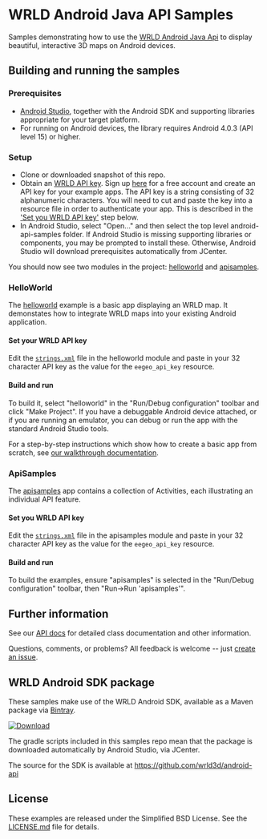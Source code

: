 # WRLD Android Java API Samples
Samples demonstrating how to use the [WRLD Android Java Api](https://docs.wrld3d.com/android/latest/docs/api/) to display beautiful, interactive 3D maps on Android devices.

## Building and running the samples
### Prerequisites
* [Android Studio](https://developer.android.com/studio/index.html), together with the Android SDK and supporting libraries appropriate for your target platform.
* For running on Android devices, the library requires Android 4.0.3 (API level 15) or higher.

### Setup
* Clone or downloaded snapshot of this repo.
* Obtain an [WRLD API key](https://www.wrld3d.com/developers/apikeys/). Sign up [here](https://www.wrld3d.com/register/) for a free account and create an API key for your example apps. The API key is a string consisting of 32 alphanumeric characters. You will need to cut and paste the key into a resource file in order to authenticate your app. This is described in the ['Set you WRLD API key'](#_setApiKey1) step below.
* In Android Studio, select "Open..." and then select the top level android-api-samples folder.  If Android Studio is missing supporting libraries or components, you may be prompted to install these. Otherwise, Android Studio will download prerequisites automatically from JCenter.

You should now see two modules in the project: [helloworld](https://github.com/wrld3d/android-api-samples/tree/master/helloworld) and [apisamples](https://github.com/wrld3d/android-api-samples/tree/master/apisamples).

### HelloWorld
The [helloworld](https://github.com/wrld3d/android-api-samples/tree/master/helloworld) example is a basic app displaying an WRLD map. It demonstates how to integrate WRLD maps into your existing Android application.

#### <a name="_setApiKey1"></a>Set your WRLD API key
Edit the [```strings.xml```](https://github.com/wrld3d/android-api-samples/blob/master/helloworld/src/main/res/values/strings.xml#L4) file in the helloworld module and paste in your 32 character API key as the value for the ```eegeo_api_key``` resource.

#### Build and run
To build it, select "helloworld" in the "Run/Debug configuration" toolbar and click "Make Project". If you have a debuggable Android device attached, or if you are running an emulator, you can debug or run the app with the standard Android Studio tools.

For a step-by-step instructions which show how to create a basic app from scratch, see [our walkthrough documentation](https://docs.wrld3d.com/android/latest/docs/api/Walkthrough/).

### ApiSamples
The [apisamples](https://github.com/wrld3d/android-api-samples/tree/master/apisamples) app contains a collection of Activities, each illustrating an individual API feature.

#### Set you WRLD API key
Edit the [```strings.xml```](https://github.com/wrld3d/android-api-samples/blob/master/apisamples/src/main/res/values/strings.xml#L4) file in the apisamples module and paste in your 32 character API key as the value for the ```eegeo_api_key``` resource.

#### Build and run
To build the examples, ensure "apisamples" is selected in the "Run/Debug configuration" toolbar, then "Run->Run 'apisamples'".

## Further information
See our [API docs](https://docs.wrld3d.com/android/latest/docs/api/) for detailed class documentation and other information.

Questions, comments, or problems? All feedback is welcome -- just [create an issue](https://github.com/wrld3d/android-api-samples/issues).

## WRLD Android SDK package
These samples make use of the WRLD Android SDK, available as a Maven package via [Bintray](https://bintray.com/wrld/maven/wrld-android-sdk). 

[ ![Download](https://api.bintray.com/packages/wrld/maven/wrld-android-sdk/images/download.svg) ](https://bintray.com/wrld/maven/wrld-android-sdk/_latestVersion)

The gradle scripts included in this samples repo mean that the package is downloaded automatically by Android Studio, via JCenter.

The source for the SDK is available at https://github.com/wrld3d/android-api

## License
These examples are released under the Simplified BSD License. See the [LICENSE.md](https://github.com/wrld3d/android-api-samples/blob/master/LICENSE.md) file for details.
